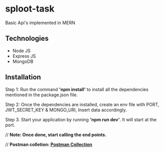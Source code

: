 # sploot-task
Basic Api's implemented in MERN

## Technologies
- Node JS
- Express JS
- MongoDB

## Installation
Step 1: Run the command **'npm install'** to install all the dependencies mentioned in the package.json file.

Step 2: Once the dependencies are installed, create an env file with PORT, JWT_SECRET_KEY & MONGO_URI, Insert data accordingly.

Step 3. Start your application by running **'npm run dev'**. It will start at the port.

// **Note: Once done, start calling the end points.**

// **Postman colletion: [Postman Collection](./sploot-api.postman_collection.json)**
